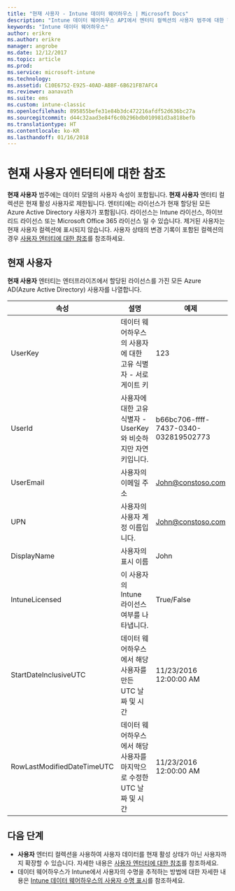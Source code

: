 ```yaml
---
title: "현재 사용자 - Intune 데이터 웨어하우스 | Microsoft Docs"
description: "Intune 데이터 웨어하우스 API에서 엔터티 컬렉션의 사용자 범주에 대한 항목을 참조하세요."
keywords: "Intune 데이터 웨어하우스"
author: erikre
ms.author: erikre
manager: angrobe
ms.date: 12/12/2017
ms.topic: article
ms.prod: 
ms.service: microsoft-intune
ms.technology: 
ms.assetid: C10E6752-E925-40AD-ABBF-6B621FB7AFC4
ms.reviewer: aanavath
ms.suite: ems
ms.custom: intune-classic
ms.openlocfilehash: 895855befe31e84b3dc472216afdf52d636bc27a
ms.sourcegitcommit: d44c32aad3e84f6c0b296bdb010981d3a818befb
ms.translationtype: HT
ms.contentlocale: ko-KR
ms.lasthandoff: 01/16/2018
---
```

# <a name="reference-for-current-user-entity"></a>현재 사용자 엔터티에 대한 참조

**현재 사용자** 범주에는 데이터 모델의 사용자 속성이 포함됩니다. **현재 사용자** 엔터티 컬렉션은 현재 활성 사용자로 제한됩니다. 엔터티에는 라이선스가 현재 할당된 모든 Azure Active Directory 사용자가 포함됩니다. 라이선스는 Intune 라이선스, 하이브리드 라이선스 또는 Microsoft Office 365 라이선스 일 수 있습니다. 제거된 사용자는 현재 사용자 컬렉션에 표시되지 않습니다. 사용자 상태의 변경 기록이 포함된 컬렉션의 경우 [사용자 엔터티에 대한 참조](reports-ref-user.md)를 참조하세요.


## <a name="current-user"></a>현재 사용자

**현재 사용자** 엔터티는 엔터프라이즈에서 할당된 라이선스를 가진 모든 Azure AD(Azure Active Directory) 사용자를 나열합니다.

| 속성  | 설명 | 예제 |
|---------|------------|--------|
| UserKey |데이터 웨어하우스의 사용자에 대한 고유 식별자 - 서로게이트 키 |123 |
| UserId |사용자에 대한 고유 식별자 - UserKey와 비슷하지만 자연 키입니다. |b66bc706-ffff-7437-0340-032819502773 |
| UserEmail |사용자의 이메일 주소 |John@constoso.com |
| UPN | 사용자의 사용자 계정 이름입니다. | John@constoso.com |
| DisplayName |사용자의 표시 이름 |John |
| IntuneLicensed |이 사용자의 Intune 라이선스 여부를 나타냅니다. |True/False |
| StartDateInclusiveUTC |데이터 웨어하우스에서 해당 사용자를 만든 UTC 날짜 및 시간 |11/23/2016 12:00:00 AM |
| RowLastModifiedDateTimeUTC |데이터 웨어하우스에서 해당 사용자를 마지막으로 수정한 UTC 날짜 및 시간 |11/23/2016 12:00:00 AM |

## <a name="next-steps"></a>다음 단계
 - **사용자** 엔터티 컬렉션을 사용하여 사용자 데이터를 현재 활성 상태가 아닌 사용자까지 확장할 수 있습니다. 자세한 내용은 [사용자 엔터티에 대한 참조](reports-ref-user.md)를 참조하세요.
 - 데이터 웨어하우스가 Intune에서 사용자의 수명을 추적하는 방법에 대한 자세한 내용은 [Intune 데이터 웨어하우스의 사용자 수명 표시](reports-ref-user-timeline.md)를 참조하세요.
